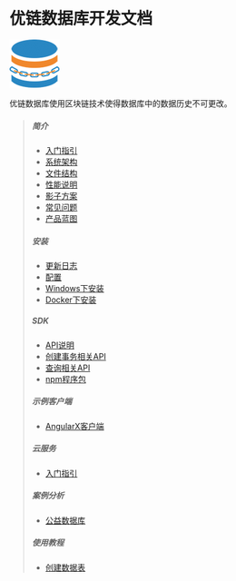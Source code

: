 # 优链数据库开发文档

![Logo](images/logo.png "logo")  

优链数据库使用区块链技术使得数据库中的数据历史不可更改。

<blockquote>

##### 简介
- [入门指引](?file=01-简介/1-入门指引 "入门指引")
- [系统架构](?file=01-简介/2-系统架构 "系统架构")
- [文件结构](?file=01-简介/3-文件结构 "文件结构")
- [性能说明](?file=01-简介/4-性能说明 "性能说明")
- [影子方案](?file=01-简介/5-影子方案 "影子方案")
- [常见问题](?file=01-简介/6-常见问题 "常见问题")
- [产品蓝图](?file=01-简介/7-产品蓝图 "产品蓝图")

##### 安装
- [更新日志](?file=02-安装/1-更新日志 "更新日志")
- [配置](?file=02-安装/2-配置 "配置")
- [Windows下安装](?file=02-安装/3-Windows下安装 "Windows下安装")
- [Docker下安装](?file=02-安装/4-Docker下安装 "Docker下安装")

##### SDK
- [API说明](?file=03-SDK/01-API说明 "API说明")
- [创建事务相关API](?file=03-SDK/02-创建事务相关API "创建事务相关API")
- [查询相关API](?file=03-SDK/03-查询相关API "查询相关API")
- [npm程序包](?file=03-SDK/11-npm程序包 "npm程序包")

##### 示例客户端
- [AngularX客户端](?file=04-示例客户端/1-AngularX客户端 "AngularX客户端")

##### 云服务
- [入门指引](?file=05-云服务/1-入门指引 "入门指引")

##### 案例分析
- [公益数据库](?file=08-案例分析/1-公益数据库 "公益数据库")

##### 使用教程
- [创建数据表](?file=09-使用教程/01-创建数据表 "创建数据表")

</blockquote>
